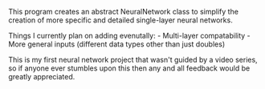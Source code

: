 This program creates an abstract NeuralNetwork class to simplify the creation of more specific and detailed single-layer neural networks.

Things I currently plan on adding evenutally:
    - Multi-layer compatability
    - More general inputs (different data types other than just doubles)

This is my first neural network project that wasn't guided by a video series, so if anyone ever stumbles upon this then any and all feedback would be greatly appreciated.
